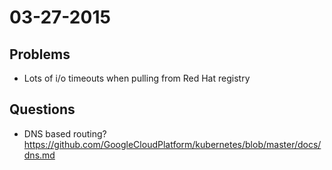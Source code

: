 03-27-2015
==========

Problems
--------
* Lots of i/o timeouts when pulling from Red Hat registry

Questions
---------
* DNS based routing? https://github.com/GoogleCloudPlatform/kubernetes/blob/master/docs/dns.md
